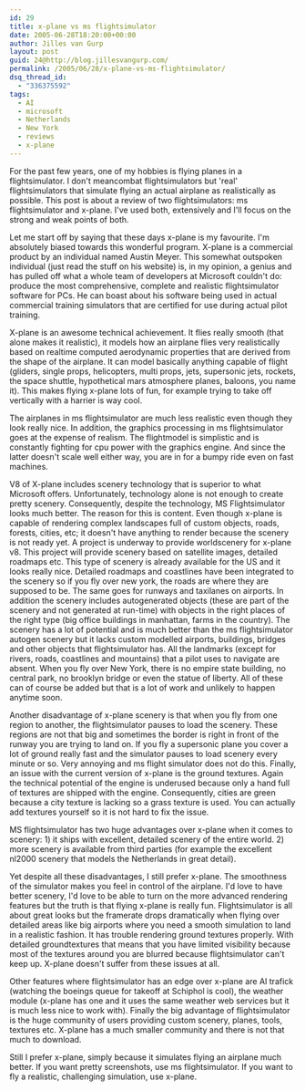```yaml
---
id: 29
title: x-plane vs ms flightsimulator
date: 2005-06-28T18:20:00+00:00
author: Jilles van Gurp
layout: post
guid: 24@http://blog.jillesvangurp.com/
permalink: /2005/06/28/x-plane-vs-ms-flightsimulator/
dsq_thread_id:
  - "336375592"
tags:
  - AI
  - microsoft
  - Netherlands
  - New York
  - reviews
  - x-plane
---
```

For the past few years, one of my hobbies is flying planes in a flightsimulator. I don't meancombat flightsimulators but 'real' flightsimulators that simulate flying an actual airplane as realistically as possible. This post is about a review of two flightsimulators: ms flightsimulator and x-plane. I've used both, extensively and I'll focus on the strong and weak points of both.

Let me start off by saying that these days x-plane is my favourite. I'm absolutely biased towards this wonderful program. X-plane is a commercial product by an individual named Austin Meyer. This somewhat outspoken individual (just read the stuff on his website) is, in my opinion, a genius and has pulled off what a whole team of developers at Microsoft couldn't do: produce the most comprehensive, complete and realistic flightsimulator software for PCs. He can boast about his software being used in actual commercial training simulators that are certified for use during actual pilot training.

X-plane is an awesome technical achievement. It flies really smooth (that alone makes it realistic), it models how an airplane flies very realistically based on realtime computed aerodynamic properties that are derived from the shape of the airplane. It can model basically anything capable of flight (gliders, single props, helicopters, multi props, jets, supersonic jets, rockets, the space shuttle, hypothetical mars atmosphere planes, baloons, you name it). This makes flying x-plane lots of fun, for example trying to take off vertically with a harrier is way cool.

The airplanes in ms flightsimulator are much less realistic even though they look really nice. In addition, the graphics processing in ms flightsimulator goes at the expense of realism. The flightmodel is simplistic and is constantly fighting for cpu power with the graphics engine. And since the latter doesn't scale well either way, you are in for a bumpy ride even on fast machines.

V8 of X-plane includes scenery technology that is superior to what Microsoft offers. Unfortunately, technology alone is not enough to create pretty scenery. Consequently, despite the technology, MS Flightsimulator looks much better. The reason for this is content. Even though x-plane is capable of rendering complex landscapes full of custom objects, roads, forests, cities, etc; it doesn't have anything to render because the scenery is not ready yet.  A project is underway to provide worldscenery for x-plane v8. This project will provide scenery based on satellite images, detailed roadmaps etc. This type of scenery is already available for the US and it looks really nice. Detailed roadmaps and coastlines have been integrated to the scenery so if you fly over new york, the roads are where they are supposed to be. The same goes for runways and taxilanes on airports. In addition the scenery includes autogenerated objects (these are part of the scenery and not generated at run-time) with objects in the right places of the right type (big office buildings in manhattan, farms in the country). The scenery has a lot of potential and is much better than the ms flightsimulator autogen scenery but it lacks custom modelled airports, buildings, bridges and other objects that flightsimulator has. All the landmarks (except for rivers, roads, coastlines and mountains) that a pilot uses to navigate are absent. When you fly over New York, there is no empire state building, no central park, no brooklyn bridge or even the statue of liberty. All of these can of course be added but that is a lot of work and unlikely to happen anytime soon.

Another disadvantage of x-plane scenery is that when you fly from one region to another, the flightsimulator pauses to load the scenery. These regions are not that big and sometimes the border is right in front of the runway you are trying to land on. If you fly a supersonic plane you cover a lot of ground really fast and the simulator pauses to load scenery every minute or so. Very annoying and ms flight simulator does not do this. Finally, an issue with the current version of x-plane is the ground textures. Again the technical potential of the engine is underused because only a hand full of textures are shipped with the engine. Consequently, cities are green because a city texture is lacking so a grass texture is used. You can actually add textures yourself so it is not hard to fix the issue.

MS flightsimulator has two huge advantages over x-plane when it comes to scenery: 1) it ships with excellent, detailed scenery of the entire world. 2) more scenery is available from third parties (for example the excellent nl2000 scenery that models the Netherlands in great detail).

Yet despite all these disadvantages, I still prefer x-plane. The smoothness of the simulator makes you feel in control of the airplane. I'd love to have better scenery, I'd love to be able to turn on the more advanced rendering features but the truth is that flying x-plane is really fun. Flightsimulator is all about great looks but the framerate drops dramatically when flying over detailed areas like big airports where you need a smooth simulation to land in a realistic fashion. It has trouble rendering ground textures properly. With detailed groundtextures that means that you have limited visibility because most of the textures around you are blurred because flightsimulator can't keep up. X-plane doesn't suffer from these issues at all.

Other features where flightsimulator has an edge over x-plane are AI trafick (watching the boeings queue for takeoff at Schiphol is cool), the weather module (x-plane has one and it uses the same weather web services but it is much less nice to work with). Finally the big advantage of flightsimulator is the huge community of users providing custom scenery, planes, tools, textures etc. X-plane has a much smaller community and there is not that much to download.

Still I prefer x-plane, simply because it simulates flying an airplane much better. If you want pretty screenshots, use ms flightsimulator. If you want to fly a realistic, challenging simulation, use x-plane.